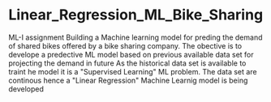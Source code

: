 # Linear_Regression_ML_Bike_Sharing
ML-I assignment 
Building a Machine learning model for preding the demand of shared bikes offered by a bike sharing company. The obective is to develope a predective ML model based on previous available data set for projecting the demand in future As the historical data set is available to traint he model it is a "Supervised Learning" ML problem. The data set are continous hence a "Linear Regression" Machine Learnig model is being developed
